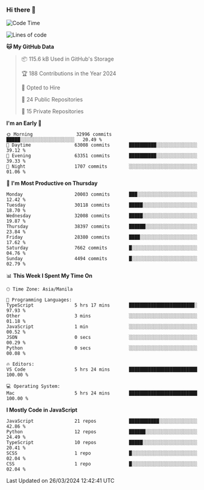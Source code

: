 ### Hi there 👋

<!--START_SECTION:waka-->
![Code Time](http://img.shields.io/badge/Code%20Time-628%20hrs%2039%20mins-blue)

![Lines of code](https://img.shields.io/badge/From%20Hello%20World%20I%27ve%20Written-62.9%20million%20lines%20of%20code-blue)

**🐱 My GitHub Data** 

> 📦 115.6 kB Used in GitHub's Storage 
 > 
> 🏆 188 Contributions in the Year 2024
 > 
> 💼 Opted to Hire
 > 
> 📜 24 Public Repositories 
 > 
> 🔑 15 Private Repositories 
 > 
**I'm an Early 🐤** 

```text
🌞 Morning                32996 commits       █████░░░░░░░░░░░░░░░░░░░░   20.49 % 
🌆 Daytime                63008 commits       ██████████░░░░░░░░░░░░░░░   39.12 % 
🌃 Evening                63351 commits       ██████████░░░░░░░░░░░░░░░   39.33 % 
🌙 Night                  1707 commits        ░░░░░░░░░░░░░░░░░░░░░░░░░   01.06 % 
```
📅 **I'm Most Productive on Thursday** 

```text
Monday                   20003 commits       ███░░░░░░░░░░░░░░░░░░░░░░   12.42 % 
Tuesday                  30118 commits       █████░░░░░░░░░░░░░░░░░░░░   18.70 % 
Wednesday                32008 commits       █████░░░░░░░░░░░░░░░░░░░░   19.87 % 
Thursday                 38397 commits       ██████░░░░░░░░░░░░░░░░░░░   23.84 % 
Friday                   28380 commits       ████░░░░░░░░░░░░░░░░░░░░░   17.62 % 
Saturday                 7662 commits        █░░░░░░░░░░░░░░░░░░░░░░░░   04.76 % 
Sunday                   4494 commits        █░░░░░░░░░░░░░░░░░░░░░░░░   02.79 % 
```


📊 **This Week I Spent My Time On** 

```text
🕑︎ Time Zone: Asia/Manila

💬 Programming Languages: 
TypeScript               5 hrs 17 mins       ████████████████████████░   97.93 % 
Other                    3 mins              ░░░░░░░░░░░░░░░░░░░░░░░░░   01.18 % 
JavaScript               1 min               ░░░░░░░░░░░░░░░░░░░░░░░░░   00.52 % 
JSON                     0 secs              ░░░░░░░░░░░░░░░░░░░░░░░░░   00.29 % 
Python                   0 secs              ░░░░░░░░░░░░░░░░░░░░░░░░░   00.08 % 

🔥 Editors: 
VS Code                  5 hrs 24 mins       █████████████████████████   100.00 % 

💻 Operating System: 
Mac                      5 hrs 24 mins       █████████████████████████   100.00 % 
```

**I Mostly Code in JavaScript** 

```text
JavaScript               21 repos            ███████████░░░░░░░░░░░░░░   42.86 % 
Python                   12 repos            ██████░░░░░░░░░░░░░░░░░░░   24.49 % 
TypeScript               10 repos            █████░░░░░░░░░░░░░░░░░░░░   20.41 % 
SCSS                     1 repo              █░░░░░░░░░░░░░░░░░░░░░░░░   02.04 % 
CSS                      1 repo              █░░░░░░░░░░░░░░░░░░░░░░░░   02.04 % 
```




 Last Updated on 26/03/2024 12:42:41 UTC
<!--END_SECTION:waka-->
